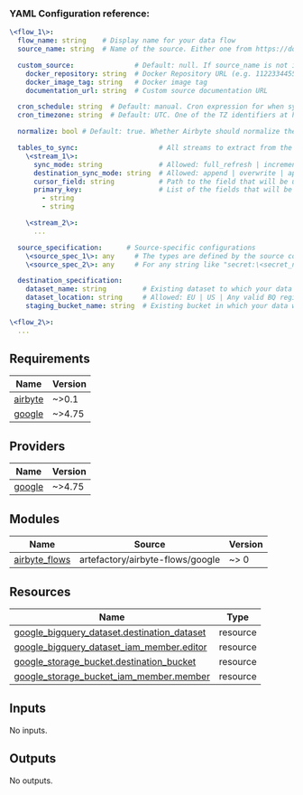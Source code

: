 ### YAML Configuration reference:
```yaml
\<flow_1\>:
  flow_name: string    # Display name for your data flow
  source_name: string  # Name of the source. Either one from https://docs.airbyte.com/category/sources or a custom one.

  custom_source:               # Default: null. If source_name is not in the Airbyte sources catalog, you need to specify where to find it
    docker_repository: string  # Docker Repository URL (e.g. 112233445566.dkr.ecr.us-east-1.amazonaws.com/source-custom) or DockerHub identifier (e.g. airbyte/source-postgres)
    docker_image_tag: string   # Docker image tag
    documentation_url: string  # Custom source documentation URL

  cron_schedule: string  # Default: manual. Cron expression for when syncs should run (ex. "0 0 12 * * ?" =\> Will sync at 12:00 PM every day)
  cron_timezone: string  # Default: UTC. One of the TZ identifiers at https://en.wikipedia.org/wiki/List_of_tz_database_time_zones

  normalize: bool # Default: true. Whether Airbyte should normalize the data after ingestion. https://docs.airbyte.com/understanding-airbyte/basic-normalization/

  tables_to_sync:                    # All streams to extract from the source and load to BigQuery
    \<stream_1\>:
      sync_mode: string              # Allowed: full_refresh | incremental. Default: full_refresh
      destination_sync_mode: string  # Allowed: append | overwrite | append_dedup. Default: append
      cursor_field: string           # Path to the field that will be used to determine if a record is new or modified since the last sync. This field is REQUIRED if sync_mode is incremental. Otherwise it is ignored.
      primary_key:                   # List of the fields that will be used as primary key (multiple fields can be listed for a composite PK). This field is REQUIRED if destination_sync_mode is *_dedup. Otherwise it is ignored.
        - string
        - string

    \<stream_2\>:
      ...

  source_specification:      # Source-specific configurations
    \<source_spec_1\>: any     # The types are defined by the source connector
    \<source_spec_2\>: any     # For any string like "secret:\<secret_name\>", the module will fetch the value of `secret_name` in the Secret Manager.

  destination_specification:
    dataset_name: string         # Existing dataset to which your data will be written
    dataset_location: string     # Allowed: EU | US | Any valid BQ region as specified here https://cloud.google.com/bigquery/docs/locations
    staging_bucket_name: string  # Existing bucket in which your data will be written as avro files at each connection run.

\<flow_2\>:
  ...
```

## Requirements

| Name | Version |
|------|---------|
| <a name="requirement_airbyte"></a> [airbyte](#requirement\_airbyte) | ~>0.1 |
| <a name="requirement_google"></a> [google](#requirement\_google) | ~>4.75 |

## Providers

| Name | Version |
|------|---------|
| <a name="provider_google"></a> [google](#provider\_google) | ~>4.75 |

## Modules

| Name | Source | Version |
|------|--------|---------|
| <a name="module_airbyte_flows"></a> [airbyte\_flows](#module\_airbyte\_flows) | artefactory/airbyte-flows/google | ~> 0 |

## Resources

| Name | Type |
|------|------|
| [google_bigquery_dataset.destination_dataset](https://registry.terraform.io/providers/hashicorp/google/latest/docs/resources/bigquery_dataset) | resource |
| [google_bigquery_dataset_iam_member.editor](https://registry.terraform.io/providers/hashicorp/google/latest/docs/resources/bigquery_dataset_iam_member) | resource |
| [google_storage_bucket.destination_bucket](https://registry.terraform.io/providers/hashicorp/google/latest/docs/resources/storage_bucket) | resource |
| [google_storage_bucket_iam_member.member](https://registry.terraform.io/providers/hashicorp/google/latest/docs/resources/storage_bucket_iam_member) | resource |

## Inputs

No inputs.

## Outputs

No outputs.
